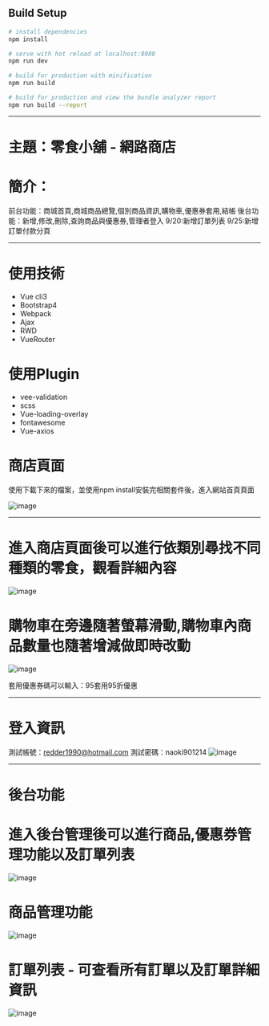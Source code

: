 ## Build Setup

``` bash
# install dependencies
npm install

# serve with hot reload at localhost:8080
npm run dev

# build for production with minification
npm run build

# build for production and view the bundle analyzer report
npm run build --report
```


***

# 主題：零食小舖 - 網路商店
# 簡介：
前台功能：商城首頁,商城商品總覽,個別商品資訊,購物車,優惠券套用,結帳
後台功能：新增,修改,刪除,查詢商品與優惠券,管理者登入
9/20:新增訂單列表
9/25:新增訂單付款分頁
***
# 使用技術
* Vue cli3
* Bootstrap4
* Webpack
* Ajax
* RWD
* VueRouter

# 使用Plugin
* vee-validation
* scss
* Vue-loading-overlay
* fontawesome
* Vue-axios



# 商店頁面
使用下載下來的檔案，並使用npm install安裝完相關套件後，進入網站首頁頁面

![image](https://github.com/iljahtgt/Snack-Shop/blob/main/forPicture/%E6%88%AA%E5%9C%96%202021-09-15%20%E4%B8%8B%E5%8D%886.03.15.png)
***
# 進入商店頁面後可以進行依類別尋找不同種類的零食，觀看詳細內容

![image](https://github.com/iljahtgt/Snack-Shop/blob/main/forPicture/%E6%88%AA%E5%9C%96%202021-09-15%20%E4%B8%8B%E5%8D%886.03.41.png)
# 購物車在旁邊隨著螢幕滑動,購物車內商品數量也隨著增減做即時改動
![image](https://github.com/iljahtgt/Snack-Shop/blob/main/forPicture/%E6%88%AA%E5%9C%96%202021-09-15%20%E4%B8%8B%E5%8D%886.04.02.png)


套用優惠券碼可以輸入：95套用95折優惠

***
# 登入資訊
測試帳號：redder1990@hotmail.com
測試密碼：naoki901214
![image](https://github.com/iljahtgt/Snack-Shop/blob/main/forPicture/%E6%88%AA%E5%9C%96%202021-09-15%20%E4%B8%8B%E5%8D%886.12.13.png)
***
# 後台功能
# 進入後台管理後可以進行商品,優惠券管理功能以及訂單列表
![image](https://github.com/iljahtgt/Snack-Shop/blob/main/forPicture/%E6%88%AA%E5%9C%96%202021-09-15%20%E4%B8%8B%E5%8D%886.08.46.png)
# 商品管理功能
![image](https://github.com/iljahtgt/Snack-Shop/blob/main/forPicture/%E6%88%AA%E5%9C%96%202021-09-15%20%E4%B8%8B%E5%8D%886.09.00.png)
# 訂單列表 - 可查看所有訂單以及訂單詳細資訊
![image](https://github.com/iljahtgt/Snack-Shop/blob/main/forPicture/%E6%88%AA%E5%9C%96%202021-09-22%20%E4%B8%8A%E5%8D%8812.38.24.png)


